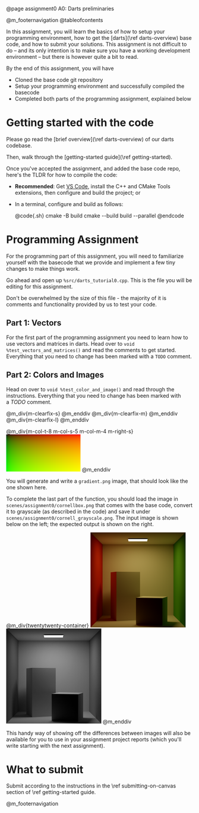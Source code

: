 
@page assignment0 A0: Darts preliminaries

@m_footernavigation
@tableofcontents

In this assignment, you will learn the basics of how to setup your programming environment, how to get the [darts](\ref darts-overview) base code, and how to submit your solutions. This assignment is not difficult to do – and its only intention is to make sure you have a working development environment – but there is however quite a bit to read.

By the end of this assignment, you will have

*   Cloned the base code git repository
*   Setup your programming environment and successfully compiled the basecode
*   Completed both parts of the programming assignment, explained below

Getting started with the code
=============================

Please go read the [brief overview](\ref darts-overview) of our darts codebase.

Then, walk through the [getting-started guide](\ref getting-started).

Once you've accepted the assignment, and added the base code repo, here's the TLDR for how to compile the code:
* **Recommended**: Get [VS Code](https://code.visualstudio.com/), install the C++ and CMake Tools extensions, then configure and build the project; or
* In a terminal, configure and build as follows:

    @code{.sh}
    cmake -B build
    cmake --build build --parallel
    @endcode


Programming Assignment
======================

For the programming part of this assignment, you will need to familiarize yourself with the basecode that we provide and implement a few tiny changes to make things work.

Go ahead and open up `%src/darts_tutorial0.cpp`. This is the file you will be editing for this assignment.

Don't be overwhelmed by the size of this file - the majority of it is comments and functionality provided by us to test your code.

Part 1: Vectors
---------------

For the first part of the programming assignment you need to learn how to use vectors and matrices in darts. Head over to `void %test_vectors_and_matrices()` and read the comments to get started. Everything that you need to change has been marked with a `TODO` comment.

Part 2: Colors and Images
-------------------------

Head on over to `void %test_color_and_image()` and read through the instructions. Everything that you need to change has been marked with a _TODO_ comment.

@m_div{m-clearfix-s} @m_enddiv
@m_div{m-clearfix-m} @m_enddiv
@m_div{m-clearfix-l} @m_enddiv

@m_div{m-col-t-8 m-col-s-5 m-col-m-4 m-right-s}
<img src="gradient-ref.png">
@m_enddiv

You will generate and write a `gradient.png` image, that should look like the one shown here.

To complete the last part of the function, you should load the image in `scenes/assignment0/cornellbox.png` that comes with the base code, convert it to grayscale (as described in the code) and save it under `scenes/assignment0/cornell_grayscale.png`. The input image is shown below on the left; the expected output is shown on the right.

@m_div{twentytwenty-container}
    <img src="cornellbox.png" alt="Original">
    <img src="cornell_grayscale-ref.png" alt="Grayscale">
@m_enddiv

This handy way of showing off the differences between images will also be available for you to use in your assignment project reports (which you'll write starting with the next assignment).


What to submit
==============

Submit according to the instructions in the \ref submitting-on-canvas section of \ref getting-started guide.

@m_footernavigation
